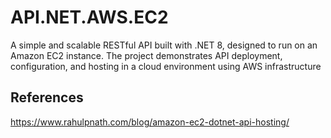# API.NET.AWS.EC2
A simple and scalable RESTful API built with .NET 8, designed to run on an Amazon EC2 instance. The project demonstrates API deployment, configuration, and hosting in a cloud environment using AWS infrastructure


## References
https://www.rahulpnath.com/blog/amazon-ec2-dotnet-api-hosting/
